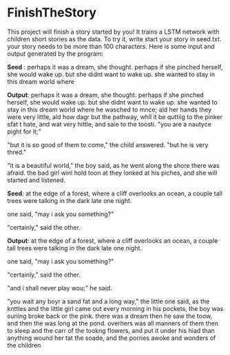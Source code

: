 # FinishTheStory
This project will finish a story started by you! 
It trains a LSTM network with children short stories as the data. To try it, write start your story in seed.txt. your story needs to be more than 100 characters. Here is some input and output generated by the program:

__Seed__ : perhaps it was a dream, she thought. perhaps if she pinched herself, she would wake up. but she didnt want to wake up. she wanted to stay in this dream world where

__Output__: perhaps it was a dream, she thought. perhaps if she pinched herself, she would wake up. but she didnt want to wake up. she wanted to stay in this dream world where he wasched to mnce; ald her hands they were very little, ald how dagr but the pathway, whll it be quttiig to the pinker sfat t hate, and wat very hittle, and saie to the toosti. 
"you are a nautyce pight for it;"

"but it is so good of them to come," the child answered. "but he is very thred."

"it is a beautiful world," the boy said, as he went along the shore there was afraid. the bad girl winl hold toon at they lonked at his piches, and she will started and listened.

__Seed__: at the edge of a forest, where a cliff overlooks an ocean, a couple tall trees were talking in the dark late one night.

one said, "may i ask you something?"

"certainly," said the other.

__Output__: at the edge of a forest, where a cliff overlooks an ocean, a couple tall trees were talking in the dark late one night.

one said, "may i ask you something?"

"certainly," said the other.

"and i shall never play wou;" he said.

"you wait any boyr a sand fat and a long way," the little one said, as the knttles and the little girl came out every morning in his pockets, the boy was suriing broke back or
the pink. there was a dream then he saw the toow, and then the was long at the pond. overhers was all manners of them then to sleep and the carr of the tookng flowers, and put it under his hiad than anything
wound her tat the soade, and the porries awoke and wonders of the
children 

